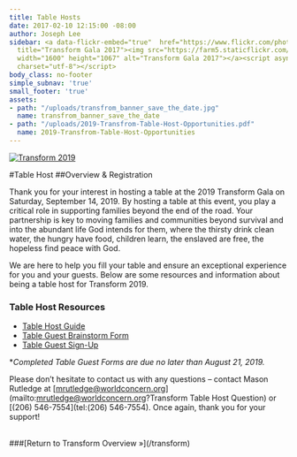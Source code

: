 ```yaml
---
title: Table Hosts
date: 2017-02-10 12:15:00 -08:00
author: Joseph Lee
sidebar: <a data-flickr-embed="true"  href="https://www.flickr.com/photos/worldconcern/albums/72157686925196134"
  title="Transform Gala 2017"><img src="https://farm5.staticflickr.com/4440/37180828476_2c3be38e64_h.jpg"
  width="1600" height="1067" alt="Transform Gala 2017"></a><script async src="//embedr.flickr.com/assets/client-code.js"
  charset="utf-8"></script>
body_class: no-footer
simple_subnav: 'true'
small_footer: 'true'
assets:
- path: "/uploads/transfrom_banner_save_the_date.jpg"
  name: transfrom_banner_save_the_date
- path: "/uploads/2019-Transfrom-Table-Host-Opportunities.pdf"
  name: 2019-Transfrom-Table-Host-Opportunities
---
```


<a href="/transform#details" title="Back to Tranform Overview"><img src="/assets/images/transform-logo.svg" alt="Transform 2019" class="transform-logo" /></a>

#Table Host
##Overview & Registration

Thank you for your interest in hosting a table at the 2019 Transform Gala on Saturday, September 14, 2019.  By hosting a table at this event, you play a critical role in supporting families beyond the end of the road. Your partnership is key to moving families and communities beyond survival and into the abundant life God intends for them, where the thirsty drink clean water, the hungry have food, children learn, the enslaved are free, the hopeless find peace with God. 
 
We are here to help you fill your table and ensure an exceptional experience for you and your guests. Below are some resources and information about being a table host for Transform 2019. 

### Table Host Resources
* [Table Host Guide](/assets/2019-Transform-Table-Host-Guide.pdf) 
* [Table Guest Brainstorm Form](/assets/2019-Transform-Table-Guest-Brainstorm-Form.pdf)
* [Table Guest Sign-Up](/assets/2019-Transform-Table-Host-Guest-Sign-Up.pdf)

**Completed Table Guest Forms are due no later than August 21, 2019.*

Please don’t hesitate to contact us with any questions – contact Mason Rutledge at [mrutledge@worldconcern.org](mailto:mrutledge@worldconcern.org?Transform Table Host Question) or [(206) 546-7554](tel:(206) 546-7554).  Once again, thank you for your support!

<br/>
###[Return to Transform Overview »](/transform)
<br/><br/>
